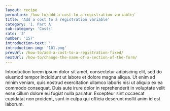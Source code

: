 ```yaml
---
layout: recipe
permalink: /how-to/add-a-cost-to-a-registration-variable/
title: 'Add a cost to a registration variable'
category: '1. Part A'
sub-category: 'Costs'
rate: '3'
number: '157'
introduction-text: ''
introduction-img: '101.png'
prevUrl: /how-to/add-a-cost-to-a-registration-fixed/
nextUrl: /how-to/change-the-name-of-a-section-of-the-form/
---
```


Introduction lorem ipsum dolor sit amet, consectetur adipiscing elit, sed do eiusmod tempor incididunt ut labore et dolore magna aliqua. Ut enim ad minim veniam, quis nostrud exercitation ullamco laboris nisi ut aliquip ex ea commodo consequat. Duis aute irure dolor in reprehenderit in voluptate velit esse cillum dolore eu fugiat nulla pariatur. Excepteur sint occaecat cupidatat non proident, sunt in culpa qui officia deserunt mollit anim id est laborum.

